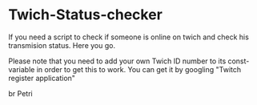 # Twich-Status-checker
If you need a script to check if someone is online on twich and check his transmision status. Here you go.

Please note that you need to add your own Twich ID number to its const-variable in order to get this to work. 
You can get it by googling "Twitch register application"

br
Petri
